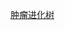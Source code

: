 

[肿瘤进化树](https://github.com/sunhuaibo/R/blob/master/leaning/%E8%82%BF%E7%98%A4%E8%BF%9B%E5%8C%96%E6%A0%91.html)
